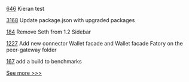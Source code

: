 
[646](https://github.com/hyperledger/fabric-samples/pull/646) Kieran test

[3168](https://github.com/hyperledger/aries-framework-go/pull/3168) Update package.json with upgraded packages

[184](https://github.com/hyperledger/sawtooth-docs/pull/184) Remove Seth from 1.2 Sidebar

[1227](https://github.com/hyperledger/caliper/pull/1227) Add new connector Wallet facade and Wallet facade Fatory on the peer-gateway folder

[167](https://github.com/hyperledger/caliper-benchmarks/pull/167) add a build to benchmarks


[See more >>>](https://start-here.hyperledger.org/pull-requests)

